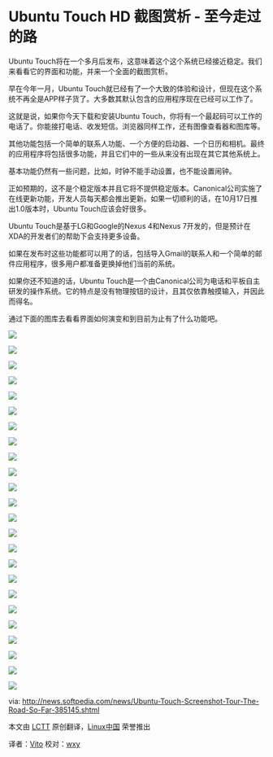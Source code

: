 Ubuntu Touch HD 截图赏析 - 至今走过的路
==================================

Ubuntu Touch将在一个多月后发布，这意味着这个这个系统已经接近稳定。我们来看看它的界面和功能，并来一个全面的截图赏析。

早在今年一月，Ubuntu Touch就已经有了一个大致的体验和设计，但现在这个系统不再全是APP样子货了。大多数其默认包含的应用程序现在已经可以工作了。

这就是说，如果你今天下载和安装Ubuntu Touch，你将有一个最起码可以工作的电话了。你能接打电话、收发短信。浏览器同样工作，还有图像查看器和图库等。

其他功能包括一个简单的联系人功能、一个方便的启动器、一个日历和相机。最终的应用程序将包括很多功能，并且它们中的一些从来没有出现在其它其他系统上。

基本功能仍然有一些问题，比如，时钟不能手动设置，也不能设置闹钟。

正如预期的，这不是个稳定版本并且它将不提供稳定版本。Canonical公司实施了在线更新功能，开发人员每天都会推出更新。如果一切顺利的话，在10月17日推出1.0版本时，Ubuntu Touch应该会好很多。

Ubuntu Touch是基于LG和Google的Nexus 4和Nexus 7开发的，但是预计在XDA的开发者们的帮助下会支持更多设备。

如果在发布时这些功能都可以用了的话，包括导入Gmail的联系人和一个简单的邮件应用程序，很多用户都准备更换掉他们当前的系统。

如果你还不知道的话，Ubuntu Touch是一个由Canonical公司为电话和平板自主研发的操作系统。它的特点是没有物理按钮的设计，且其仅依靠触摸输入，并因此而得名。

通过下面的图库去看看界面如何演变和到目前为止有了什么功能吧。

![](http://i1-news.softpedia-static.com/images/news2/Ubuntu-Touch-Screenshot-Tour-The-Road-So-Far-385145-2.jpg)

![](http://i1-news.softpedia-static.com/images/news2/Ubuntu-Touch-Screenshot-Tour-The-Road-So-Far-385145-3.jpg)

![](http://i1-news.softpedia-static.com/images/news2/Ubuntu-Touch-Screenshot-Tour-The-Road-So-Far-385145-4.jpg)

![](http://i1-news.softpedia-static.com/images/news2/Ubuntu-Touch-Screenshot-Tour-The-Road-So-Far-385145-5.jpg)

![](http://i1-news.softpedia-static.com/images/news2/Ubuntu-Touch-Screenshot-Tour-The-Road-So-Far-385145-7.jpg)

![](http://i1-news.softpedia-static.com/images/news2/Ubuntu-Touch-Screenshot-Tour-The-Road-So-Far-385145-8.jpg)

![](http://i1-news.softpedia-static.com/images/news2/Ubuntu-Touch-Screenshot-Tour-The-Road-So-Far-385145-9.jpg)

![](http://i1-news.softpedia-static.com/images/news2/Ubuntu-Touch-Screenshot-Tour-The-Road-So-Far-385145-10.jpg)

![](http://i1-news.softpedia-static.com/images/news2/Ubuntu-Touch-Screenshot-Tour-The-Road-So-Far-385145-11.jpg)

![](http://i1-news.softpedia-static.com/images/news2/Ubuntu-Touch-Screenshot-Tour-The-Road-So-Far-385145-12.jpg)

![](http://i1-news.softpedia-static.com/images/news2/Ubuntu-Touch-Screenshot-Tour-The-Road-So-Far-385145-13.jpg)

![](http://i1-news.softpedia-static.com/images/news2/Ubuntu-Touch-Screenshot-Tour-The-Road-So-Far-385145-14.jpg)

![](http://i1-news.softpedia-static.com/images/news2/Ubuntu-Touch-Screenshot-Tour-The-Road-So-Far-385145-15.jpg)

![](http://i1-news.softpedia-static.com/images/news2/Ubuntu-Touch-Screenshot-Tour-The-Road-So-Far-385145-16.jpg)

![](http://i1-news.softpedia-static.com/images/news2/Ubuntu-Touch-Screenshot-Tour-The-Road-So-Far-385145-17.jpg)

![](http://i1-news.softpedia-static.com/images/news2/Ubuntu-Touch-Screenshot-Tour-The-Road-So-Far-385145-18.jpg)

![](http://i1-news.softpedia-static.com/images/news2/Ubuntu-Touch-Screenshot-Tour-The-Road-So-Far-385145-19.jpg)

![](http://i1-news.softpedia-static.com/images/news2/Ubuntu-Touch-Screenshot-Tour-The-Road-So-Far-385145-20.jpg)

![](http://i1-news.softpedia-static.com/images/news2/Ubuntu-Touch-Screenshot-Tour-The-Road-So-Far-385145-21.jpg)

![](http://i1-news.softpedia-static.com/images/news2/Ubuntu-Touch-Screenshot-Tour-The-Road-So-Far-385145-22.jpg)

![](http://i1-news.softpedia-static.com/images/news2/Ubuntu-Touch-Screenshot-Tour-The-Road-So-Far-385145-23.jpg)

![](http://i1-news.softpedia-static.com/images/news2/Ubuntu-Touch-Screenshot-Tour-The-Road-So-Far-385145-24.jpg)

![](http://i1-news.softpedia-static.com/images/news2/Ubuntu-Touch-Screenshot-Tour-The-Road-So-Far-385145-25.jpg)

![](http://i1-news.softpedia-static.com/images/news2/Ubuntu-Touch-Screenshot-Tour-The-Road-So-Far-385145-26.jpg)


via: http://news.softpedia.com/news/Ubuntu-Touch-Screenshot-Tour-The-Road-So-Far-385145.shtml

本文由 [LCTT][] 原创翻译，[Linux中国][] 荣誉推出

译者：[Vito][] 校对：[wxy][]

[LCTT]:https://github.com/LCTT/TranslateProject
[Linux中国]:http://linux.cn/portal.php
[Vito]:http://linux.cn/space/Vito
[wxy]:http://linux.cn/space/wxy
